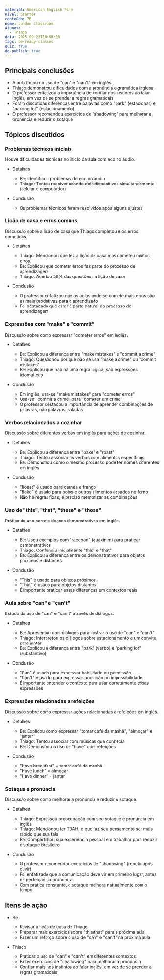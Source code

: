 ```yaml
---
material: American English File
nivel: Starter
conteúdo: 7B
nome: London Classroom
Alunos:
  - Thiago
data: 2025-09-22T18:00:00
tags: be-ready-classes
quiz: true
dg-publish: true
---
```

## Principais conclusões

- A aula focou no uso de "can" e "can't" em inglês
- Thiago demonstrou dificuldades com a pronúncia e gramática inglesa
- O professor enfatizou a importância de confiar nos instintos ao falar inglês, em vez de se prender a regras gramaticais
- Foram discutidas diferenças entre palavras como "park" (estacionar) e "parking lot" (estacionamento)
- O professor recomendou exercícios de "shadowing" para melhorar a pronúncia e reduzir o sotaque

## Tópicos discutidos

### Problemas técnicos iniciais

Houve dificuldades técnicas no início da aula com eco no áudio.

- Detalhes
    
    - Be: Identificou problemas de eco no áudio
    - Thiago: Tentou resolver usando dois dispositivos simultaneamente (celular e computador)
- Conclusão
    
    - Os problemas técnicos foram resolvidos após alguns ajustes

### Lição de casa e erros comuns

Discussão sobre a lição de casa que Thiago completou e os erros cometidos.

- Detalhes
    
    - Thiago: Mencionou que fez a lição de casa mas cometeu muitos erros
    - Be: Explicou que cometer erros faz parte do processo de aprendizagem
    - Thiago: Acertou 58% das questões na lição de casa
- Conclusão
    
    - O professor enfatizou que as aulas onde se comete mais erros são as mais produtivas para o aprendizado
    - Foi destacado que errar é parte natural do processo de aprendizagem

### Expressões com "make" e "commit"

Discussão sobre como expressar "cometer erros" em inglês.

- Detalhes
    
    - Be: Explicou a diferença entre "make mistakes" e "commit a crime"
    - Thiago: Questionou por que não se usa "make a crime" ou "commit mistakes"
    - Be: Explicou que não há uma regra lógica, são expressões idiomáticas
- Conclusão
    
    - Em inglês, usa-se "make mistakes" para "cometer erros"
    - Usa-se "commit a crime" para "cometer um crime"
    - O professor destacou a importância de aprender combinações de palavras, não palavras isoladas

### Verbos relacionados a cozinhar

Discussão sobre diferentes verbos em inglês para ações de cozinhar.

- Detalhes
    
    - Be: Explicou a diferença entre "bake" e "roast"
    - Thiago: Tentou associar os verbos com alimentos específicos
    - Be: Demonstrou como o mesmo processo pode ter nomes diferentes em inglês
- Conclusão
    
    - "Roast" é usado para carnes e frango
    - "Bake" é usado para bolos e outros alimentos assados no forno
    - Não há regras fixas, é preciso memorizar as combinações

### Uso de "this", "that", "these" e "those"

Prática do uso correto desses demonstrativos em inglês.

- Detalhes
    
    - Be: Usou exemplos com "raccoon" (guaxinim) para praticar demonstrativos
    - Thiago: Confundiu inicialmente "this" e "that"
    - Be: Explicou a diferença entre os demonstrativos para objetos próximos e distantes
- Conclusão
    
    - "This" é usado para objetos próximos
    - "That" é usado para objetos distantes
    - É importante praticar essas diferenças em contextos reais

### Aula sobre "can" e "can't"

Estudo do uso de "can" e "can't" através de diálogos.

- Detalhes
    
    - Be: Apresentou dois diálogos para ilustrar o uso de "can" e "can't"
    - Thiago: Interpretou os diálogos sobre estacionamento e um convite para jantar
    - Be: Explicou a diferença entre "park" (verbo) e "parking lot" (substantivo)
- Conclusão
    
    - "Can" é usado para expressar habilidade ou permissão
    - "Can't" é usado para expressar proibição ou impossibilidade
    - É importante entender o contexto para usar corretamente essas expressões

### Expressões relacionadas a refeições

Discussão sobre como expressar ações relacionadas a refeições em inglês.

- Detalhes
    
    - Be: Explicou como expressar "tomar café da manhã", "almoçar" e "jantar"
    - Thiago: Tentou associar com músicas que conhecia
    - Be: Demonstrou o uso de "have" com refeições
- Conclusão
    
    - "Have breakfast" = tomar café da manhã
    - "Have lunch" = almoçar
    - "Have dinner" = jantar

### Sotaque e pronúncia

Discussão sobre como melhorar a pronúncia e reduzir o sotaque.

- Detalhes
    
    - Thiago: Expressou preocupação com seu sotaque e pronúncia em inglês
    - Thiago: Mencionou ter TDAH, o que faz seu pensamento ser mais rápido que sua fala
    - Be: Compartilhou sua experiência pessoal em trabalhar para reduzir o sotaque brasileiro
- Conclusão
    
    - O professor recomendou exercícios de "shadowing" (repetir após ouvir)
    - Foi enfatizado que a comunicação deve vir em primeiro lugar, antes da perfeição na pronúncia
    - Com prática constante, o sotaque melhora naturalmente com o tempo

## Itens de ação

- Be
    
    - Revisar a lição de casa de Thiago
    - Preparar mais exercícios sobre "this/that" para a próxima aula
    - Fazer um reforço sobre o uso de "can" e "can't" na próxima aula
- Thiago
    
    - Praticar o uso de "can" e "can't" em diferentes contextos
    - Fazer exercícios de "shadowing" para melhorar a pronúncia
    - Confiar mais nos instintos ao falar inglês, em vez de se prender a regras gramaticais